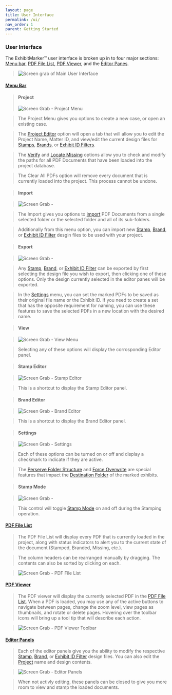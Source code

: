 ```yaml
---
layout: page
title: User Interface
permalink: /ui/
nav_order: 1
parent: Getting Started
---
```


###  User Interface 

The ExhibitMarker&trade; user interface is broken up in to four major sections: [Menu bar](#menu-bar), [PDF File List](#pdf-file-list), [PDF Viewer](#pdf-viewer), and the [Editor Panes](#editor-panels).

> ![Screen grab of Main User Interface](../../assets/user_interface_assets/UserInterface_05_InitialView.png)

#### __<u>Menu Bar</u>__

> #### __Project__
> ![Screen Grab - Project Menu](../../assets/user_interface_assets/UserInterface_Menu_01_Project.png)

> The Project Menu gives you options to create a new case, or open an existing case.

> The [Project Editor](../project_editor.markdown) option will open a tab that will allow you to edit the Project Name, Matter ID, and view/edit the current design files for [Stamps](../stamping/stamping.markdown), [Brands](../branding/branding.markdown), or [Exhibit ID Filters](../id_editing/id_editing_manual.markdown).

> The [Verify](../working_with_files/working_with_files_locatingmissing.markdown#verify-file-locations) and [Locate Missing](../working_with_files/working_with_files_locatingmissing.markdown#locate-missing-files) options allow you to check and modify the paths for all PDF Documents that have been loaded into the project database.

> The Clear All PDFs option will remove every document that is currently loaded into the project.  This process cannot be undone.

> #### __Import__

> ![Screen Grab - ](../../assets/user_interface_assets/UserInterface_Menu_02_Import.png)

> The Import gives you options to [import](../working_with_files/working_with_files_adding.markdown#folder-selection) PDF Documents from a single selected folder or the selected folder and all of its sub-folders.

> Additionally from this menu option, you can import new [Stamp](../stamping/stamping.markdown), [Brand](../branding/branding.markdown), or [Exhibit ID Filter](../id_editing/id_editing_manual.markdown) desgin files to be used with your project.

> #### __Export__

> ![Screen Grab - ](../../assets/user_interface_assets/UserInterface_Menu_03_Export.png)

> Any [Stamp](../stamping/stamping.markdown), [Brand](../branding/branding.markdown), or [Exhibit ID Filter](../id_editing/id_editing_manual.markdown) can be exported by first selecting the design file you wish to export, then clicking one of these options.  Only the design currently selected in the editor panes will be exported.

> In the [Settings](#settings) menu, you can set the marked PDFs to be saved as their original file name or the Exhibit ID.  If you need to create a set that has the opposite requirement for naming, you can use these features to save the selected PDFs in a new location with the desired name.

> #### __View__

> ![Screen Grab - View Menu](../../assets/user_interface_assets/UserInterface_Menu_04_View.png)

>  Selecting any of these options will display the corrosponding Editor panel.

> #### __Stamp Editor__

> ![Screen Grab - Stamp Editor ](../../assets/user_interface_assets/UserInterface_Menu_05_StampEditor.png)

>  This is a shortcut to display the Stamp Editor panel.

> #### __Brand Editor__

> ![Screen Grab - Brand Editor](../../assets/user_interface_assets/UserInterface_Menu_06_BrandEditor.png)

 > This is a shortcut to display the Brand Editor panel.

> #### __Settings__

> ![Screen Grab - Settings](../../assets/working_with_files_assets/working_with_files_ForceOverwrite.png)

>  Each of these options can be turned on or off and display a checkmark to indicate if they are active.

>  The [Perserve Folder Structure](../working_with_files/working_with_files_destination_folder.markdown#preserve-folder-structure-option) and [Force Overwrite](../working_with_files/working_with_files_destination_folder.markdown#force-overwrite-option) are special features that impact the [Destination Folder](../working_with_files/working_with_files_destination_folder.markdown) of the marked exhibits.

> #### __Stamp Mode__

> ![Screen Grab - ](../../assets/user_interface_assets/UserInterface_Menu_08_StampMode.png)

>  This control will toggle [Stamp Mode](../stamping/stamping_process.markdown#enter-stamp-mode) on and off during the Stamping operation.

#### __<u>PDF File List</u>__

>  The PDF File List will display every PDF that is currently loaded in the project, along with status indicators to alert you to the current state of the document (Stamped, Branded, Missing, etc.).

> The column headers can be rearranged manually by dragging.  The contents can also be sorted by clicking on each.

> ![Screen Grab - PDF File List](../../assets/user_interface_assets/userInterface_11_pdfFileList.png)

#### __<u>PDF Viewer</u>__

> The PDF viewer will display the currently selected PDF in the [PDF File List](#pdf-file-list).  When a PDF is loaded, you may use any of the active buttons to navigate between pages, change the zoom level, view pages as thumbnails, and rotate or delete pages.  Hovering over the toolbar icons will bring up a tool tip that will describe each action.

> ![Screen Grab - PDF Viewer Toolbar](../../assets/user_interface_assets/userInterface_12_pdfViewer.png)

#### __<u>Editor Panels</u>__

> Each of the editor panels give you the ability to modify the respective [Stamp](../stamping/stamping.markdown), [Brand](../branding/branding.markdown), or [Exhibit ID Filter](../id_editing/id_editing_manual.markdown) design files.  You can also edit the [Project](../project_editor.markdown) name and design contents.

> ![Screen Grab - Editor Panels](../../assets/user_interface_assets/userInterface_13_editorPanels.png)

> When not activly editing, these panels can be closed to give you more room to view and stamp the loaded documents.